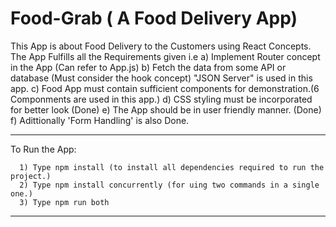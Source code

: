# Food-Grab ( A Food Delivery App)

This App is about Food Delivery to the Customers using React Concepts.
The App Fulfills all the Requirements given i.e
      a) Implement Router concept in the App (Can refer to App.js)
      b) Fetch the data from some API or database (Must consider the hook concept) "JSON Server" is used in this app.
      c) Food App must contain sufficient components for demonstration.(6 Componments are used in this app.)
      d) CSS styling must be incorporated for better look (Done)
      e) The App should be in user friendly manner. (Done)
      f) Adittionally 'Form Handling' is also Done.
      
-----------------------------------------------------------------------------------------
To Run the App:

      1) Type npm install (to install all dependencies required to run the project.)
      2) Type npm install concurrently (for uing two commands in a single one.)
      3) Type npm run both

-----------------------------------------------------------------------------------------
 
